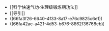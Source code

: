 - [[科学快速气功·生理级锻炼期功法]]
- [[导引]]
- ((66fa3f26-6640-4f33-8a17-e76c9825c6e1))
- ((66fa42ac-a421-4d53-b676-8862f36768eb))